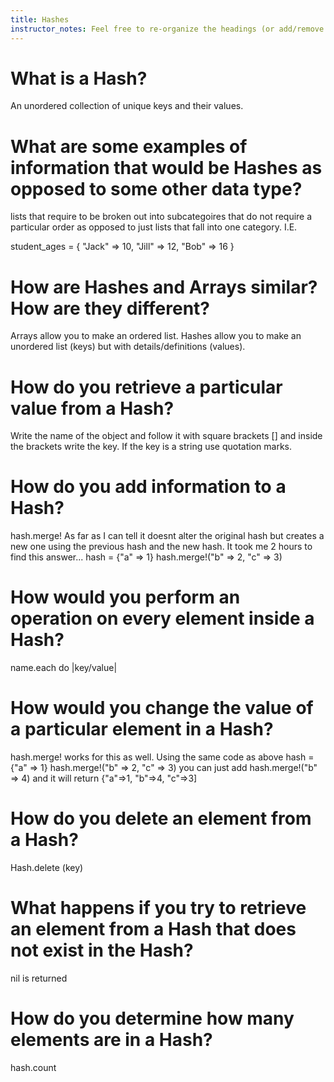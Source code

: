 ```yaml
---
title: Hashes
instructor_notes: Feel free to re-organize the headings (or add/remove headings) below. We included the headings for your benefit, but it's 100% fine if you want to write your responses in some different structure.
---
```


# What is a Hash?

An unordered collection of unique keys and their values.

# What are some examples of information that would be Hashes as opposed to some other data type?

lists that require to be broken out into subcategoires that do not require a particular order as opposed to just lists that fall into one category.  I.E. 

student_ages = {
    "Jack" => 10,
    "Jill" => 12,
    "Bob" => 16
}


# How are Hashes and Arrays similar? How are they different?

Arrays allow you to make an ordered list.  Hashes allow you to make an unordered list (keys) but with details/definitions (values).

# How do you retrieve a particular value from a Hash?

Write the name of the object and follow it with square brackets [] and inside the brackets write the key. If the key is a string use quotation marks.

# How do you add information to a Hash?

hash.merge! As far as I can tell it doesnt alter the original hash but creates a new one using the previous hash and the new hash.  It took me 2 hours to find this answer...
hash = {"a" => 1} hash.merge!("b" => 2, "c" => 3)
# How would you perform an operation on every element inside a Hash?

name.each do |key/value|

# How would you change the value of a particular element in a Hash?

hash.merge! works for this as well. Using the same code as above hash = {"a" => 1} hash.merge!("b" => 2, "c" => 3)
 you can just add hash.merge!("b" => 4) and it will return {"a"=>1, "b"=>4, "c"=>3]
# How do you delete an element from a Hash?

Hash.delete (key)

# What happens if you try to retrieve an element from a Hash that does not exist in the Hash?

nil is returned

# How do you determine how many elements are in a Hash?

hash.count